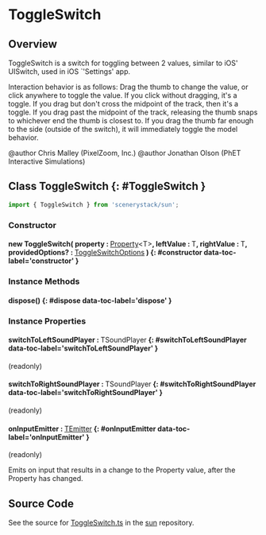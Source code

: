 # ToggleSwitch

## Overview

ToggleSwitch is a switch for toggling between 2 values, similar to iOS' UISwitch, used in iOS `'Settings' app.

Interaction behavior is as follows:
Drag the thumb to change the value, or click anywhere to toggle the value.
If you click without dragging, it's a toggle.
If you drag but don't cross the midpoint of the track, then it's a toggle.
If you drag past the midpoint of the track, releasing the thumb snaps to whichever end the thumb is closest to.
If you drag the thumb far enough to the side (outside of the switch), it will immediately toggle the model behavior.

@author Chris Malley (PixelZoom, Inc.)
@author Jonathan Olson (PhET Interactive Simulations)

## Class ToggleSwitch {: #ToggleSwitch }


```js
import { ToggleSwitch } from 'scenerystack/sun';
```
### Constructor

#### new ToggleSwitch( property : <span style="font-weight: 400;">[Property](../axon/Property.md)&lt;T&gt;</span>, leftValue : <span style="font-weight: 400;">T</span>, rightValue : <span style="font-weight: 400;">T</span>, providedOptions? : <span style="font-weight: 400;">[ToggleSwitchOptions](../sun/ToggleSwitch.md#ToggleSwitchOptions)</span> ) {: #constructor data-toc-label='constructor' }

### Instance Methods

#### dispose() {: #dispose data-toc-label='dispose' }

### Instance Properties

#### switchToLeftSoundPlayer : <span style="font-weight: 400;">TSoundPlayer</span> {: #switchToLeftSoundPlayer data-toc-label='switchToLeftSoundPlayer' }

(readonly)

#### switchToRightSoundPlayer : <span style="font-weight: 400;">TSoundPlayer</span> {: #switchToRightSoundPlayer data-toc-label='switchToRightSoundPlayer' }

(readonly)

#### onInputEmitter : <span style="font-weight: 400;">[TEmitter](../axon/TEmitter.md)</span> {: #onInputEmitter data-toc-label='onInputEmitter' }

(readonly)

Emits on input that results in a change to the Property value, after the Property has changed.



## Source Code

See the source for [ToggleSwitch.ts](https://github.com/phetsims/sun/blob/main/js/ToggleSwitch.ts) in the [sun](https://github.com/phetsims/sun) repository.
